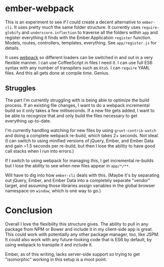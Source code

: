 # ember-webpack

This is an experiment to see if I could create a decent alternative to
`ember-cli`. It uses pretty much the same folder structure. It currently uses
`require-globify` and `underscore.inflection` to traverse all the folders
within `app` and register everything it finds with the Ember.Application
`register` function. Models, routes, controllers, templates, everything. See
`app/register.js` for details.

It uses [webpack] so different loaders can be switched in and out in a very
flexible manner. I can use CoffeeScript in files I need it. I can use full ES6
syntax with any number of transpilers such as `6to5`. I can `require` YAML
files. And this all gets done at compile time. Genius.

## Struggles

The part I'm currently struggling with is being able to optimize the build
process. If an existing file changes, I want to do a webpack incremental build
so it only takes a few milliseconds. If a new file gets added, I want to be
able to recognize that and only build the files necessary to get everything
up-to-date.

I'm currently handling watching for new files by using `grunt-contrib-watch`
and doing a complete webpack re-build, which takes 2+ seconds. Not ideal. (I
can switch to using minified versions of jQuery, Ember, and Ember Data and gain
~1.5 seconds per re-build, but then I lose the ability to have good call stacks
when I run into errors.)

If I switch to using webpack for managing this, I get incremental re-builds but
I lose the ability to see when new files appear in `app/*/**`.

Will have to dig into how `ember-cli` deals with this. (Maybe it's by
separating out jQuery, Ember, and Ember Data into a completely separate
"vendor" target, and assuming those libraries assign variables in the global
browser namespace on `window`, which is one way to go.)

# Conclusion

Overall I love the flexibility this structure gives. The ability to pull in any
package from NPM or Bower and include it in my client-side app is great. This
could work with potentially any other package manager, too, like JSPM. It could
also work with any future-looking code that is ES6 by default, by using webpack
to transpile it and include it.

Ember, as of this writing, lacks server-side support so trying to get
"isomorphic" working in this setup is a moot point.

[webpack]: http://webpack.github.io/
